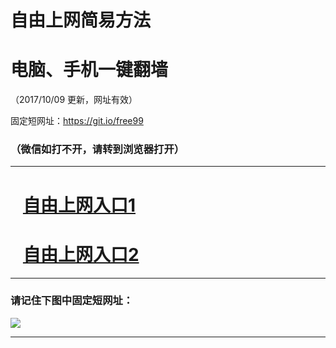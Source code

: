 ﻿# 自由上网简易方法

# 电脑、手机一键翻墙

（2017/10/09 更新，网址有效）

固定短网址：https://git.io/free99

### （微信如打不开，请转到浏览器打开）


***





# &nbsp;&nbsp; <a href="http://ft1849827070.fwq-tz-1001.info/fwqtz01.html?t=100900120488 " target="_blank">自由上网入口1</a>
# &nbsp;&nbsp; <a href="http://ft2773920926.fwq-tz-1002.info/fwqtz02.html?t=100900113029 " target="_blank">自由上网入口2</a>
***

### 请记住下图中固定短网址：

<img src="https://s3-us-west-2.amazonaws.com/fwq-1001/yjfq-20170905okok.png" /> 


***


